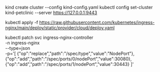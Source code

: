 kind create cluster --config kind-config.yaml
kubectl config set-cluster kind-petclinic --server https://127.0.0.1:9443

kubectl apply -f https://raw.githubusercontent.com/kubernetes/ingress-nginx/main/deploy/static/provider/cloud/deploy.yaml

kubectl patch svc ingress-nginx-controller \
 -n ingress-nginx \
 --type=json \
 -p='[
{"op":"replace","path":"/spec/type","value":"NodePort"},
{"op":"add","path":"/spec/ports/0/nodePort","value":30080},
{"op":"add","path":"/spec/ports/1/nodePort","value":30443}
]'
